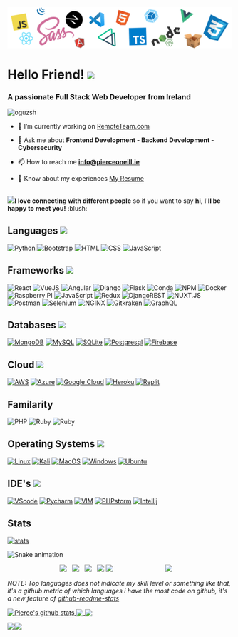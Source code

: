 [![Pierce's GitHub Banner](https://github.com/pierceoneill/pierceoneill/blob/main/pack.png)](https://pierceoneill.ie)

<h1>Hello Friend! <img src="https://raw.githubusercontent.com/MartinHeinz/MartinHeinz/master/wave.gif" width="30px"></h1>
<h3>A passionate Full Stack Web Developer from Ireland</h3>

<p> <img src="https://komarev.com/ghpvc/?username=oguzsh&label=Profile%20views&color=0e75b6&style=flat" alt="oguzsh" /> </p>

- 🔭 I’m currently working on [RemoteTeam.com](https://www.remoteteam.com/)

- 💬 Ask me about **Frontend Development - Backend Development - Cybersecurity**

- 📫 How to reach me **info@pierceoneill.ie**

- 📄 Know about my experiences [My Resume](https://drive.google.com/file/d/19gMiqk14kP1Pg1P3Udz4enFYdJ44grhH/view?usp=sharing)

<br>
<img src="https://media.giphy.com/media/LnQjpWaON8nhr21vNW/giphy.gif" width="30"><b>I love connecting with different people</b> so if you want to say <b>hi, I'll be happy to meet you!</b> :blush:</em>

<h2 align="left">Languages <img src="https://media.giphy.com/media/WUlplcMpOCEmTGBtBW/giphy.gif" width="30"></h2>
<p>
   <img alt="Python" src="https://img.shields.io/badge/Python-14354C?style=for-the-badge&logo=python&logoColor=white"></img>
   <img alt="Bootstrap" src="https://img.shields.io/badge/Bootstrap-563D7C?style=for-the-badge&logo=bootstrap&logoColor=white"></img>
   <img alt="HTML" src="https://img.shields.io/badge/HTML5-E34F26?style=for-the-badge&logo=html5&logoColor=white"></img>
   <img alt="CSS" src="https://img.shields.io/badge/CSS3-1572B6?style=for-the-badge&logo=css3&logoColor=white"></img>
   <img alt="JavaScript" src="https://img.shields.io/badge/JavaScript-323330?style=for-the-badge&logo=javascript&logoColor=F7DF1E"></img>
</p>

<h2 align="left">Frameworks <img src="https://media.giphy.com/media/QLREiT3pNpO2VPbGjj/giphy.gif" width="30"></h2>
<p>
   <img alt="React" src="https://img.shields.io/badge/React-20232A?style=for-the-badge&logo=react&logoColor=61DAFB"></img>
   <img alt="VueJS" src="https://img.shields.io/badge/Vue.js-35495E?style=for-the-badge&logo=vue.js&logoColor=4FC08D"></img>
   <img alt="Angular" src="https://img.shields.io/badge/Angular-DD0031?style=for-the-badge&logo=angular&logoColor=white"></img>
   <img alt="Django" src="https://img.shields.io/badge/Django-092E20?style=for-the-badge&logo=django&logoColor=green"></img>
   <img alt="Flask" src="https://img.shields.io/badge/Flask-000000?style=for-the-badge&logo=flask&logoColor=white"></img>
   <img alt="Conda" src="https://img.shields.io/badge/conda-342B029.svg?&style=for-the-badge&logo=anaconda&logoColor=white"></img>
   <img alt="NPM" src="https://img.shields.io/badge/npm-CB3837?style=for-the-badge&logo=npm&logoColor=white"></img>
   <img alt="Docker" src="https://img.shields.io/badge/Docker-2CA5E0?style=for-the-badge&logo=docker&logoColor=white"></img>
   <img alt="Raspberry PI" src="https://img.shields.io/badge/RASPBERRY%20PI-C51A4A.svg?&style=for-the-badge&logo=raspberry%20pi&logoColor=white"></img>
   <img alt="JavaScript" src="https://img.shields.io/badge/JavaScript-323330?style=for-the-badge&logo=javascript&logoColor=F7DF1E"></img>
   <img alt="Redux" src="https://img.shields.io/badge/Redux-593D88?style=for-the-badge&logo=redux&logoColor=white"></img>
   <img alt="DjangoREST" src="https://img.shields.io/badge/DJANGO-REST-ff1709?style=for-the-badge&logo=django&logoColor=white&color=ff1709&labelColor=gray"></img>
   <img alt="NUXT.JS" src="https://img.shields.io/badge/nuxt.js-00C58E?style=for-the-badge&logo=nuxtdotjs&logoColor=white"></img>
   <img alt="Postman" src="https://img.shields.io/badge/Postman-FF6C37?style=for-the-badge&logo=Postman&logoColor=white"></img>
   <img alt="Selenium" src="https://img.shields.io/badge/Selenium-43B02A?style=for-the-badge&logo=Selenium&logoColor=white"></img>
   <img alt="NGINX" src="https://img.shields.io/badge/Nginx-009639?style=for-the-badge&logo=nginx&logoColor=white"></img>
   <img alt="Gitkraken" src="https://img.shields.io/badge/GitKraken-179287?style=for-the-badge&logo=GitKraken&logoColor=white"></img>
   <img alt="GraphQL" src="https://img.shields.io/badge/GraphQl-E10098?style=for-the-badge&logo=graphql&logoColor=white"></img>
</p>

<h2 align="left">Databases <img src="https://media.giphy.com/media/qHzzDO357GwCBpn8uT/giphy.gif" width="30"></h2>
<p>
    <a href="#"><img alt="MongoDB" src ="https://img.shields.io/badge/MongoDB-4EA94B?style=for-the-badge&logo=mongodb&logoColor=white"></a>
    <a href="#"><img alt="MySQL" src="https://img.shields.io/badge/MySQL-00000F?style=for-the-badge&logo=mysql&logoColor=white"></a>
    <a href="#"><img alt="SQLite" src ="https://img.shields.io/badge/SQLite-07405E?style=for-the-badge&logo=sqlite&logoColor=white"></a>
    <a href="#"><img alt="Postgresql" src="https://img.shields.io/badge/PostgreSQL-316192?style=for-the-badge&logo=postgresql&logoColor=white"></a>
    <a href="#"><img alt="Firebase" src="https://img.shields.io/badge/firebase-ffca28?style=for-the-badge&logo=firebase&logoColor=black"></a>
   
</p>

<h2 align="left">Cloud  <img src="https://media.giphy.com/media/YlezA6biPoVSwwPXZa/giphy.gif" width="30"></h2>
<p>
   <a href="#"><img alt="AWS" src="https://img.shields.io/badge/Amazon_AWS-232F3E?style=for-the-badge&logo=amazon-aws&logoColor=white"></a>
   <a href="#"><img alt="Azure" src="https://img.shields.io/badge/microsoft%20azure-0089D6?style=for-the-badge&logo=microsoft-azure&logoColor=white"></a>
    <a href="#"><img alt="Google Cloud" src="https://img.shields.io/badge/Google_Cloud-4285F4?style=for-the-badge&logo=google-cloud&logoColor=white"></a>
   <a href="#"><img alt="Heroku" src="https://img.shields.io/badge/Heroku-430098?style=for-the-badge&logo=heroku&logoColor=white"></a>
    <a href="#"><img alt="Replit" src ="https://img.shields.io/badge/replit-667881?style=for-the-badge&logo=replit&logoColor=white"></a>
</p>

<h2 align="left">Familarity</h2>
<p>
   <img alt="PHP" src="https://img.shields.io/badge/PHP-777BB4?style=for-the-badge&logo=php&logoColor=white"></img>
   <img alt="Ruby" src="https://img.shields.io/badge/Ruby-CC342D?style=for-the-badge&logo=ruby&logoColor=white"></img>
    <img alt="Ruby" src="https://img.shields.io/badge/Wordpress-21759B?style=for-the-badge&logo=wordpress&logoColor=white"></img>
</p>



<h2 align="left">Operating Systems <img src="https://media.giphy.com/media/XHAv3GveJMXMXSumkO/giphy.gif" width="30"> </h2>
<p>
    <a href="#"><img alt="Linux" src="https://img.shields.io/badge/Linux-FCC624?style=for-the-badge&logo=linux&logoColor=black"></a>
    <a href="#"><img alt="Kali" src="https://img.shields.io/badge/Kali_Linux-557C94?style=for-the-badge&logo=kali-linux&logoColor=white"></a>
    <a href="#"><img alt="MacOS" src="https://img.shields.io/badge/mac%20os-000000?style=for-the-badge&logo=apple&logoColor=white"></a>
    <a href="#"><img alt="Windows" src="https://img.shields.io/badge/Windows-0078D6?style=for-the-badge&logo=windows&logoColor=white"></a>
    <a href="#"><img alt="Ubuntu" src="https://img.shields.io/badge/Ubuntu-E95420?style=for-the-badge&logo=ubuntu&logoColor=white"></a>
   
</p>

<h2 align="left">IDE's <img src="https://media.giphy.com/media/QssGEmpkyEOhBCb7e1/giphy.gif" width="30"></h2>
<p>
    <a href="#"><img alt="VScode" src="https://img.shields.io/badge/Visual_Studio_Code-0078D4?style=for-the-badge&logo=visual%20studio%20code&logoColor=white"></a>
    <a href="#"><img alt="Pycharm" src="https://img.shields.io/badge/pycharm-143?style=for-the-badge&logo=pycharm&logoColor=black&color=black&labelColor=green"></a>
    <a href="#"><img alt="VIM" src="https://img.shields.io/badge/VIM-%2311AB00.svg?&style=for-the-badge&logo=vim&logoColor=white"></img></a>
    <a href="#"><img alt="PHPstorm" src="http://img.shields.io/badge/-PHPStorm-181717?style=for-the-badge&logo=phpstorm&logoColor=white"></a>
    <a href="#"><img alt="Intellij" src="https://img.shields.io/badge/IntelliJIDEA-000000.svg?style=for-the-badge&logo=intellij-idea&logoColor=white"></a>
</p>

<h2 align="left">Stats </h2>
<p>
   <a href="#"><img alt="stats" src="https://github-readme-stats.vercel.app/api/top-langs/?username=pierceoneill&theme=blue-green"></a>
</p>

 ![Snake animation](https://svgshare.com/i/_CU.svg)
 
 <p>
  <a href="https://waylonwalker.com/latest-story.png"><img width="150" align='right' src="https://waylonwalker.com/latest-story.png"></a>
</p>

<p align='center'>
<a href="https://dev.to/waylonwalker"><img height="30" src="https://raw.githubusercontent.com/WaylonWalker/WaylonWalker/main/icon/dev.png"></a>&nbsp;&nbsp;
<a href="https://twitter.com/_waylonwalker"><img height="30" src="https://github.com/WaylonWalker/WaylonWalker/blob/main/icon/twitter.png?raw=true"></a>&nbsp;&nbsp;
<a href="https://instagram.com/_waylonwalker"><img height="30" src="https://github.com/WaylonWalker/WaylonWalker/blob/main/icon/instagram.jpg?raw=true"></a>&nbsp;&nbsp;
<a href="https://www.buymeacoffee.com/bBdtMQO"><img height="30" src="https://github.com/WaylonWalker/WaylonWalker/blob/main/icon/by-me-a-coffee.png?raw=true"></a>
<a href="https://www.linkedin.com/in/waylonwalker/"><img height="30" src="https://github.com/WaylonWalker/WaylonWalker/blob/main/icon/linkedin.png?raw=true"></a>
</p>

<!-- Change the `github-readme-stats.anuraghazra1.vercel.app` to `github-readme-stats.vercel.app`  -->

*NOTE: Top languages does not indicate my skill level or something like that, it's a github metric of which languages i have the most code on github, it's a new feature of [github-readme-stats](https://github.com/anuraghazra/github-readme-stats)*


<a href="https://github.com/pierceoneill/github-readme-stats">
  <img align="center" src="https://github-readme-stats.vercel.app/api?username=pierceoneill&show_icons=true&include_all_commits=true&theme=material-palenight" alt="Pierce's github stats" />
</a>
<a href="https://github.com/pierceoneill/github-readme-stats">
  <!-- Change the `github-readme-stats.anuraghazra1.vercel.app` to `github-readme-stats.vercel.app`  -->
  <img align="center" src="https://github-readme-stats.vercel.app/api/top-langs/?username=pierceoneill&layout=compact&theme=material-palenight" />
</a>
   
<a href="https://github.com/pierceoneill/pierceoneill.github.io">
  <!-- Change the `github-readme-stats.anuraghazra1.vercel.app` to `github-readme-stats.vercel.app`  -->
  <img align="center" src="https://github-readme-stats.vercel.app/api/pin/?username=pierceoneill&repo=pierceoneill.github.io&theme=material-palenight" />
</a>

<a href="https://pierceoneill.ie/"><img height="137px" src="https://github-readme-stats.vercel.app/api?username=pierceoneill&hide_title=true&hide_border=true&show_icons=true&include_all_commits=true&count_private=true&line_height=21&text_color=000&icon_color=000&bg_color=0,ea6161,ffc64d,fffc4d,52fa5a&theme=graywhite" /><!-- wi*quL3fcV --><img height="137px" src="https://github-readme-stats.vercel.app/api/top-langs/?username=pierceoneill&hide=html&hide_title=true&hide_border=true&layout=compact&langs_count=6&exclude_repo=comp426,Redventures-Movie-Quotes&text_color=000&icon_color=fff&bg_color=0,52fa5a,4dfcff,c64dff&theme=graywhite" /></a>
